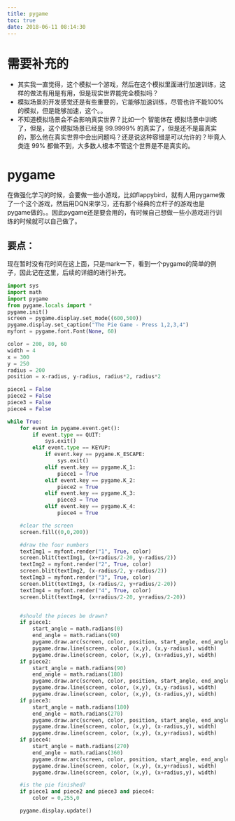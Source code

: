 ```yaml
---
title: pygame
toc: true
date: 2018-06-11 08:14:30
---
```

# 需要补充的

- 其实我一直觉得，这个模拟一个游戏，然后在这个模拟里面进行加速训练，这样的做法有用是有用，但是现实世界能完全模拟吗？
- 模拟场景的开发感觉还是有些重要的，它能够加速训练，尽管也许不能100% 的模拟，但是能够加速，这个。。
- 不知道模拟场景会不会影响真实世界？比如一个 智能体在 模拟场景中训练了，但是，这个模拟场景已经是 99.9999% 的真实了，但是还不是最真实的，那么他在真实世界中会出问题吗？还是说这种容错是可以允许的？毕竟人类连 99% 都做不到，大多数人根本不管这个世界是不是真实的。

# pygame


在做强化学习的时候，会要做一些小游戏，比如flappybird，就有人用pygame做了一个这个游戏，然后用DQN来学习，还有那个经典的立杆子的游戏也是pygame做的。。因此pygame还是要会用的，有时候自己想做一些小游戏进行训练的时候就可以自己做了。


## 要点：


现在暂时没有花时间在这上面，只是mark一下，看到一个pygame的简单的例子，因此记在这里，后续的详细的进行补充。


```python
import sys
import math
import pygame
from pygame.locals import *
pygame.init()
screen = pygame.display.set_mode((600,500))
pygame.display.set_caption("The Pie Game - Press 1,2,3,4")
myfont = pygame.font.Font(None, 60)

color = 200, 80, 60
width = 4
x = 300
y = 250
radius = 200
position = x-radius, y-radius, radius*2, radius*2

piece1 = False
piece2 = False
piece3 = False
piece4 = False

while True:
    for event in pygame.event.get():
        if event.type == QUIT:
            sys.exit()
        elif event.type == KEYUP:
            if event.key == pygame.K_ESCAPE:
                sys.exit()
            elif event.key == pygame.K_1:
                piece1 = True
            elif event.key == pygame.K_2:
                piece2 = True
            elif event.key == pygame.K_3:
                piece3 = True
            elif event.key == pygame.K_4:
                piece4 = True

    #clear the screen
    screen.fill((0,0,200))

    #draw the four numbers
    textImg1 = myfont.render("1", True, color)
    screen.blit(textImg1, (x+radius/2-20, y-radius/2))
    textImg2 = myfont.render("2", True, color)
    screen.blit(textImg2, (x-radius/2, y-radius/2))
    textImg3 = myfont.render("3", True, color)
    screen.blit(textImg3, (x-radius/2, y+radius/2-20))
    textImg4 = myfont.render("4", True, color)
    screen.blit(textImg4, (x+radius/2-20, y+radius/2-20))


    #should the pieces be drawn?
    if piece1:
        start_angle = math.radians(0)
        end_angle = math.radians(90)
        pygame.draw.arc(screen, color, position, start_angle, end_angle, width)
        pygame.draw.line(screen, color, (x,y), (x,y-radius), width)
        pygame.draw.line(screen, color, (x,y), (x+radius,y), width)
    if piece2:
        start_angle = math.radians(90)
        end_angle = math.radians(180)
        pygame.draw.arc(screen, color, position, start_angle, end_angle, width)
        pygame.draw.line(screen, color, (x,y), (x,y-radius), width)
        pygame.draw.line(screen, color, (x,y), (x-radius,y), width)
    if piece3:
        start_angle = math.radians(180)
        end_angle = math.radians(270)
        pygame.draw.arc(screen, color, position, start_angle, end_angle, width)
        pygame.draw.line(screen, color, (x,y), (x-radius,y), width)
        pygame.draw.line(screen, color, (x,y), (x,y+radius), width)
    if piece4:
        start_angle = math.radians(270)
        end_angle = math.radians(360)
        pygame.draw.arc(screen, color, position, start_angle, end_angle, width)
        pygame.draw.line(screen, color, (x,y), (x,y+radius), width)
        pygame.draw.line(screen, color, (x,y), (x+radius,y), width)

    #is the pie finished?
    if piece1 and piece2 and piece3 and piece4:
        color = 0,255,0

    pygame.display.update()
```
